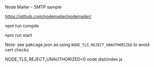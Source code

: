 
Node Mailer - SMTP sample

https://github.com/nodemailer/nodemailer/


npm run compile

npm run start

Note: see pakcage.json as using `NODE_TLS_REJECT_UNAUTHORIZED` to avoid cert checks

NODE_TLS_REJECT_UNAUTHORIZED=0 node dist/index.js